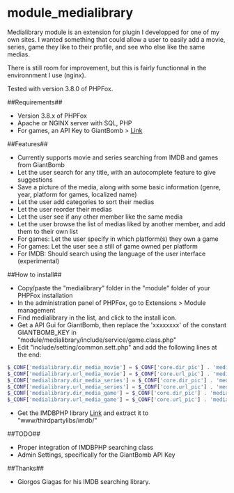 module_medialibrary
===========
Medialibrary module is an extension for plugin I developped for one of my own sites.
I wanted something that could allow a user to easily add a movie, series, game they like to their profile, and see who else like the same medias.

There is still room for improvement, but this is fairly functionnal in the environnment I use (nginx).

Tested with version 3.8.0 of PHPFox.

##Requirements##
- Version 3.8.x of PHPFox
- Apache or NGINX server with SQL, PHP
- For games, an API Key to GiantBomb > [Link](http://www.giantbomb.com/api/)

##Features##
- Currently supports movie and series searching from IMDB and games from GiantBomb
- Let the user search for any title, with an autocomplete feature to give suggestions
- Save a picture of the media, along with some basic information (genre, year, platform for games, localized name)
- Let the user add categories to sort their medias
- Let the user reorder their medias
- Let the user see if any other member like the same media
- Let the user browse the list of medias liked by another member, and add them to their own list
- For games: Let the user specify in which platform(s) they own a game
- For games: Let the user see a still of game owned per platform
- For IMDB: Should search using the language of the user interface (experimental)

##How to install##
- Copy/paste the "medialibrary" folder in the "module" folder of your PHPFox installation
- In the administration panel of PHPFox, go to Extensions > Module management
- Find medialibrary in the list, and click to the install icon.
- Get a API Gui for GiantBomb, then replace the 'xxxxxxxx' of the constant GIANTBOMB_KEY in "module/medialibrary/include/service/game.class.php"
- Edit "include/setting/common.sett.php" and add the following lines at the end:
```php
$_CONF['medialibrary.dir_media_movie'] = $_CONF['core.dir_pic'] . 'mediathek' . PHPFOX_DS . 'movie' . PHPFOX_DS;
$_CONF['medialibrary.url_media_movie'] = $_CONF['core.url_pic'] . 'mediathek/movie/';
$_CONF['medialibrary.dir_media_series'] = $_CONF['core.dir_pic'] . 'mediathek' . PHPFOX_DS . 'series' . PHPFOX_DS;
$_CONF['medialibrary.url_media_series'] = $_CONF['core.url_pic'] . 'mediathek/series/';
$_CONF['medialibrary.dir_media_game'] = $_CONF['core.dir_pic'] . 'mediathek' . PHPFOX_DS . 'game' . PHPFOX_DS;
$_CONF['medialibrary.url_media_game'] = $_CONF['core.url_pic'] . 'mediathek/game/';
```

- Get the IMDBPHP library [Link](https://sourceforge.net/p/imdbphp/) and extract it to "www/thirdpartylibs/imdb/"

##TODO##
- Proper integration of IMDBPHP searching class
- Admin Settings, specifically for the GiantBomb API Key

##Thanks##
- Giorgos Giagas for his IMDB searching library.
